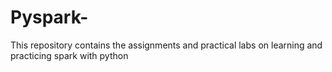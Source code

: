 # Pyspark-
This repository contains the assignments and practical labs on learning and practicing spark with python
